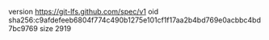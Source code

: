 version https://git-lfs.github.com/spec/v1
oid sha256:c9afdefeeb6804f774c490b1275e101cf1f17aa2b4bd769e0acbbc4bd7bc9769
size 2919
